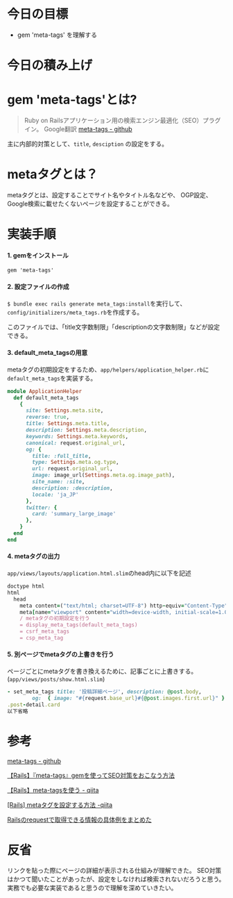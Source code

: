 # 今日の目標

- gem 'meta-tags' を理解する

# 今日の積み上げ

# gem 'meta-tags'とは?

> Ruby on Railsアプリケーション用の検索エンジン最適化（SEO）プラグイン。
> Google翻訳
> [meta-tags - github](https://github.com/kpumuk/meta-tags)

主に内部的対策として、`title`, `desciption` の設定をする。

# metaタグとは？

metaタグとは、設定することでサイト名やタイトル名などや、
OGP設定、Google検索に載せたくないページを設定することができる。

# 実装手順

#### 1. gemをインストール

`gem 'meta-tags'`

#### 2. 設定ファイルの作成

`$ bundle exec rails generate meta_tags:install`を実行して、  
`config/initializers/meta_tags.rb`を作成する。

このファイルでは、「title文字数制限」「descriptionの文字数制限」などが設定できる。

#### 3. default_meta_tagsの用意

metaタグの初期設定をするため、`app/helpers/application_helper.rb`に  
`default_meta_tags`を実装する。

```ruby
module ApplicationHelper
  def default_meta_tags
    {
      site: Settings.meta.site,
      reverse: true,
      title: Settings.meta.title,
      description: Settings.meta.description,
      keywords: Settings.meta.keywords,
      canonical: request.original_url,
      og: {
        title: :full_title,
        type: Settings.meta.og.type,
        url: request.original_url,
        image: image_url(Settings.meta.og.image_path),
        site_name: :site,
        description: :description,
        locale: 'ja_JP'
      },
      twitter: {
        card: 'summary_large_image'
      },
    }
  end
end
```

#### 4. metaタグの出力

`app/views/layouts/application.html.slim`のhead内に以下を記述
```ruby
doctype html
html
  head
    meta content=("text/html; charset=UTF-8") http-equiv="Content-Type" /
    meta[name="viewport" content="width=device-width, initial-scale=1.0"]
    / metaタグの初期設定を行う
    = display_meta_tags(default_meta_tags)
    = csrf_meta_tags
    = csp_meta_tag
```

#### 5. 別ページでmetaタグの上書きを行う

ページごとにmetaタグを書き換えるために、記事ごとに上書きする。
(`app/views/posts/show.html.slim`)
```ruby
- set_meta_tags title: '投稿詳細ページ', description: @post.body,
        og:  { image: "#{request.base_url}#{@post.images.first.url}" } 
.post-detail.card
以下省略
```

# 参考

[meta-tags - github](https://github.com/kpumuk/meta-tags)

[【Rails】『meta-tags』gemを使ってSEO対策をおこなう方法](http://vdeep.net/rubyonrails-meta-tags-seo)

[【Rails】meta-tagsを使う - qiita](https://qiita.com/healing_code/items/731b7d80a0b080b3a86d)

[[Rails] metaタグを設定する方法 -qiita](https://qiita.com/momo1010/items/ccb507c013976846a549)

[Railsのrequestで取得できる情報の具体例をまとめた](https://l-light-note.hatenablog.com/entry/2018/04/26/140301)

# 反省

リンクを貼った際にページの詳細が表示される仕組みが理解できた。
SEO対策はかつて聞いたことがあったが、設定をしなければ検索されないだろうと思う。
実務でも必要な実装であると思うので理解を深めていきたい。